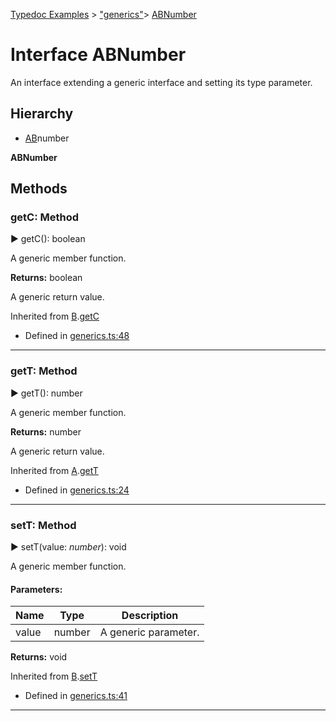 [Typedoc Examples](../index.md) >  ["generics"](../modules/_generics_.md)>  [ABNumber](../interfaces/_generics_.abnumber.md)
# Interface ABNumber


<p>An interface extending a generic interface and setting its type parameter.</p>








## Hierarchy
* [AB](../interfaces/_generics_.ab.md)number

**ABNumber**










## Methods

<a id="getc"></a>
###  getC: Method

► getC(): boolean


<p>A generic member function.</p>










**Returns:** boolean

A generic return value.




Inherited from [B](_generics_.b.md).[getC](_generics_.b.md#getc)



* Defined in [generics.ts:48](https://github.com/tgreyuk/typedoc-plugin-markdown/blob/04105dc/samples/src/typedoc/generics.ts#L48)









---

<a id="gett"></a>
###  getT: Method

► getT(): number


<p>A generic member function.</p>










**Returns:** number

A generic return value.




Inherited from [A](_generics_.a.md).[getT](_generics_.a.md#gett)



* Defined in [generics.ts:24](https://github.com/tgreyuk/typedoc-plugin-markdown/blob/04105dc/samples/src/typedoc/generics.ts#L24)









---

<a id="sett"></a>
###  setT: Method

► setT(value: *number*): void


<p>A generic member function.</p>







#### Parameters:
| Name  | Type                | Description  |
| ------ | ------------------- | ------------ |
| value  | number | A generic parameter. |



**Returns:** void




Inherited from [B](_generics_.b.md).[setT](_generics_.b.md#sett)



* Defined in [generics.ts:41](https://github.com/tgreyuk/typedoc-plugin-markdown/blob/04105dc/samples/src/typedoc/generics.ts#L41)









---



